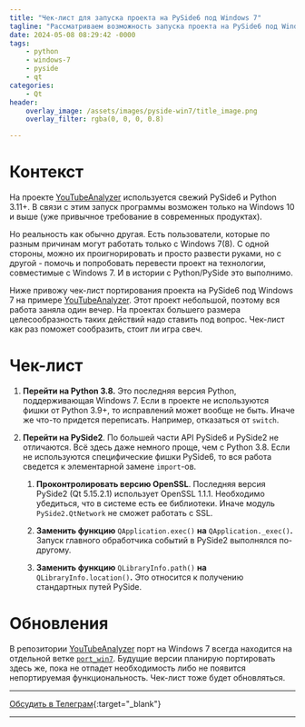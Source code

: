 ```yaml
---
title: "Чек-лист для запуска проекта на PySide6 под Windows 7"
tagline: "Рассматриваем возможность запуска проекта на PySide6 под Windows 7 путем перехода на PySide2"
date: 2024-05-08 08:29:42 -0000
tags: 
    - python
    - windows-7
    - pyside
    - qt
categories:
    - Qt
header:
    overlay_image: /assets/images/pyside-win7/title_image.png
    overlay_filter: rgba(0, 0, 0, 0.8)

---
```


# Контекст

На проекте [YouTubeAnalyzer](https://github.com/trots/youtube-analyzer) используется свежий PySide6 и Python 3.11+. В связи с этим запуск программы возможен только на Windows 10 и выше (уже привычное требование в современных продуктах).

Но реальность как обычно другая. Есть пользователи, которые по разным причинам могут работать только с Windows 7(8). С одной стороны, можно их проигнорировать и просто развести руками, но с другой - помочь и попробовать перевести проект на технологии, совместимые с Windows 7. И в истории с Python/PySide это выполнимо.

Ниже привожу чек-лист портирования проекта на PySide6 под Windows 7 на примере [YouTubeAnalyzer](https://github.com/trots/youtube-analyzer). Этот проект небольшой, поэтому вся работа заняла один вечер. На проектах большего размера целесообразность таких действий надо ставить под вопрос. Чек-лист как раз поможет сообразить, стоит ли игра свеч.

# Чек-лист

1. **Перейти на Python 3.8.** Это последняя версия Python, поддерживающая Windows 7. Если в проекте не используются фишки от Python 3.9+, то исправлений может вообще не быть. Иначе же что-то придется переписать. Например, отказаться от `switch`.
    
2. **Перейти на PySide2**. По большей части API PySide6 и PySide2 не отличаются. Всё здесь даже немного проще, чем с Python 3.8. Если не используются специфические фишки PySide6, то вся работа сведется к элементарной замене `import`\-ов.
    
    1. **Проконтролировать версию OpenSSL**. Последняя версия PySide2 (Qt 5.15.2.1) использует OpenSSL 1.1.1. Необходимо убедиться, что в системе есть ее библиотеки. Иначе модуль `PySide2.QtNetwork` не сможет работать с SSL.
        
    2. **Заменить функцию** `QApplication.exec()` **на** `QApplication._exec()`**.** Запуск главного обработчика событий в PySide2 выполнялся по-другому.
        
    3. **Заменить функцию** `QLibraryInfo.path()` **на** `QLibraryInfo.location()`**.** Это относится к получению стандартных путей PySide.
        

# Обновления

В репозитории [YouTubeAnalyzer](https://github.com/trots/youtube-analyzer) порт на Windows 7 всегда находится на отдельной ветке [`port_win7`](https://github.com/trots/youtube-analyzer/tree/port_win7). Будущие версии планирую портировать здесь же, пока не отпадет необходимость либо не появится непортируемая функциональность. Чек-лист тоже будет обновляться.

---

<i class="fab fa-telegram" aria-hidden="true"></i> [Обсудить в Телеграм](https://t.me/mediocre_developer/86){:target="_blank"}

---